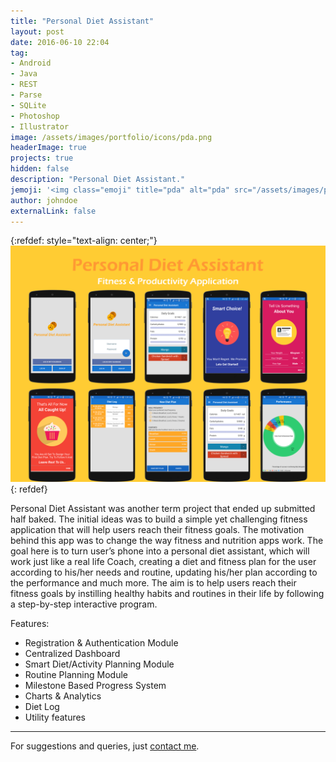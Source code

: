 ```yaml
---
title: "Personal Diet Assistant"
layout: post
date: 2016-06-10 22:04
tag: 
- Android
- Java
- REST
- Parse
- SQLite
- Photoshop
- Illustrator
image: /assets/images/portfolio/icons/pda.png
headerImage: true
projects: true
hidden: false
description: "Personal Diet Assistant."
jemoji: '<img class="emoji" title="pda" alt="pda" src="/assets/images/portfolio/icons/pda.png" height="20" width="20" align="absmiddle">'
author: johndoe
externalLink: false
---
```


{:refdef: style="text-align: center;"}
![Screenshot](/assets/images/portfolio/pda.png)
{: refdef}

Personal Diet Assistant was another term project that ended up submitted half baked. The initial ideas was to build a simple yet challenging fitness application that will help users reach their fitness goals. The motivation behind this app was to change the way fitness and nutrition apps work. The goal here is to turn user’s phone into a personal diet assistant, which will work just like a real life Coach, creating a diet and fitness plan for the user according to his/her needs and routine, updating his/her plan according to the performance and much more. The aim is to help users reach their fitness goals by instilling healthy habits and routines in their life by following a step-by-step interactive program. 

Features: 

- Registration & Authentication Module 
- Centralized Dashboard 
- Smart Diet/Activity Planning Module 
- Routine Planning Module 
- Milestone Based Progress System 
- Charts & Analytics 
- Diet Log 
- Utility features

---

For suggestions and queries, just [contact me](http://linkedin.com/in/xuhaibahmad).
